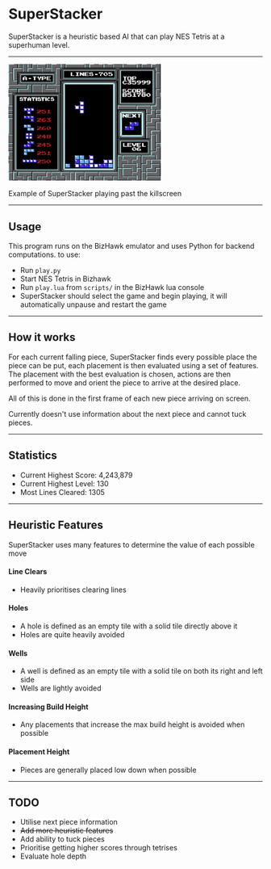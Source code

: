 # SuperStacker
SuperStacker is a heuristic based AI that can play NES Tetris at a superhuman level.

-----

<p align="left">
  <img src="https://github.com/hexhowells/SuperStacker/blob/main/gifs/superstacker_clip.gif" width=60%>
</p>
Example of SuperStacker playing past the killscreen

-----

## Usage
This program runs on the BizHawk emulator and uses Python for backend computations. to use:

- Run ```play.py```
- Start NES Tetris in Bizhawk
- Run ```play.lua``` from ```scripts/``` in the BizHawk lua console
- SuperStacker should select the game and begin playing, it will automatically unpause and restart the game 

-----

## How it works
For each current falling piece, SuperStacker finds every possible place the piece can be put, each placement is then evaluated using a set of features. The placement with the best evaluation is chosen, actions are then performed to move and orient the piece to arrive at the desired place. 

All of this is done in the first frame of each new piece arriving on screen.

Currently doesn't use information about the next piece and cannot tuck pieces.

-----

## Statistics
- Current Highest Score: 4,243,879
- Current Highest Level: 130
- Most Lines Cleared: 1305

-----

## Heuristic Features
SuperStacker uses many features to determine the value of each possible move

#### Line Clears
- Heavily prioritises clearing lines

#### Holes
- A hole is defined as an empty tile with a solid tile directly above it
- Holes are quite heavily avoided

#### Wells
- A well is defined as an empty tile with a solid tile on both its right and left side
- Wells are lightly avoided

#### Increasing Build Height
- Any placements that increase the max build height is avoided when possible

#### Placement Height
- Pieces are generally placed low down when possible

-----

## TODO
- Utilise next piece information
- ~~Add more heuristic features~~
- Add ability to tuck pieces
- Prioritise getting higher scores through tetrises
- Evaluate hole depth
